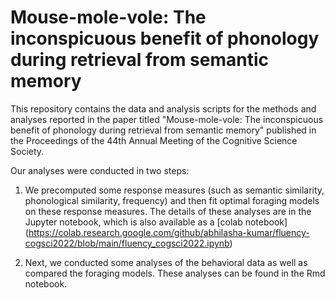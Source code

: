 # Mouse-mole-vole: The inconspicuous benefit of phonology during retrieval from semantic memory

This repository contains the data and analysis scripts for the methods and analyses reported in the paper titled "Mouse-mole-vole: The inconspicuous benefit of phonology during retrieval from semantic memory" published in the Proceedings of the 44th Annual Meeting of the Cognitive Science Society.

Our analyses were conducted in two steps:

1. We precomputed some response measures (such as semantic similarity, phonological similarity, frequency) and then fit optimal foraging models on these response measures. The details of these analyses are in the Jupyter notebook, which is also available as a [colab notebook] (https://colab.research.google.com/github/abhilasha-kumar/fluency-cogsci2022/blob/main/fluency_cogsci2022.ipynb)

2. Next, we conducted some analyses of the behavioral data as well as compared the foraging models. These analyses can be found in the Rmd notebook.